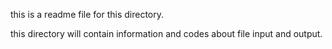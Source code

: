 this is a readme file for this directory.

this directory will contain information and codes about file input and output.
